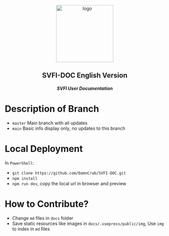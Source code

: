 <p align="center"><a href="https://xugaoyi.com/" target="_blank" rel="noopener noreferrer"><img width="180" src="https://fastly.jsdelivr.net/gh/xugaoyi/image_store/blog/20200409124835.png" alt="logo"></a></p>


<h2 align="center">SVFI-DOC English Version</h2>

<h5 align="center">SVFI User Documentation</h5>

# Description of Branch

- `master` Main branch with all updates
- `main` Basic info display only, no updates to this branch

# Local Deployment
In `PowerShell`:
- `git clone https://github.com/DamnCrab/SVFI-DOC.git`
- `npm install`
- `npm run dev`, copy the local url in browser and preview

# How to Contribute?
- Change `md` files in `docs` folder
- Save static resources like images in `docs/.vuepress/public/img`, Use `img` to index in `md` files